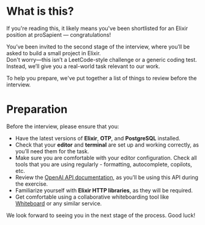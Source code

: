 # What is this?

If you're reading this, it likely means you've been shortlisted for an Elixir position at proSapient — congratulations!

You’ve been invited to the second stage of the interview, where you’ll be asked to build a small project in Elixir.\
Don't worry—this isn’t a LeetCode-style challenge or a generic coding test. Instead, we’ll give you a real-world task relevant to our work.

To help you prepare, we've put together a list of things to review before the interview.

# Preparation

Before the interview, please ensure that you:

- Have the latest versions of **Elixir**, **OTP**, and **PostgreSQL** installed.
- Check that your **editor** and **terminal** are set up and working correctly, as you’ll need them for the task.
- Make sure you are comfortable with your editor configuration. Check all tools that you are using regularly - formatting, autocomplete, copilots, etc.
- Review the [OpenAI API documentation](https://platform.openai.com/docs/api-reference/introduction), as you’ll be using this API during the exercise.
- Familiarize yourself with **Elixir HTTP libraries**, as they will be required.
- Get comfortable using a collaborative whiteboarding tool like [Whiteboard](https://webwhiteboard.com/) or any similar service.

We look forward to seeing you in the next stage of the process. Good luck!
